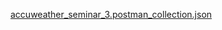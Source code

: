 [accuweather_seminar_3.postman_collection.json](https://github.com/AnnaPopchenya/Vvedenie_v_automatizatsiy_HomeWork_3/files/14736586/accuweather_seminar_3.postman_collection.json)

